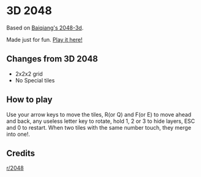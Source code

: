 # 3D 2048
Based on [Baiqiang's 2048-3d](https://github.com/Baiqiang/2048-3d).

Made just for fun. [Play it here!](https://peppergrayxyz.github.io/2048-3d/)

## Changes from 3D 2048

* 2x2x2 grid
* No Special tiles

## How to play

Use your arrow keys to move the tiles, R(or Q) and F(or E) to move ahead and back, any useless letter key to rotate, hold 1, 2 or 3 to hide layers, ESC and 0 to restart. When two tiles with the same number touch, they merge into one!.

## Credits

[r/2048](https://www.reddit.com/r/2048/comments/1e4i646/somebody_please_make_222_version/)
